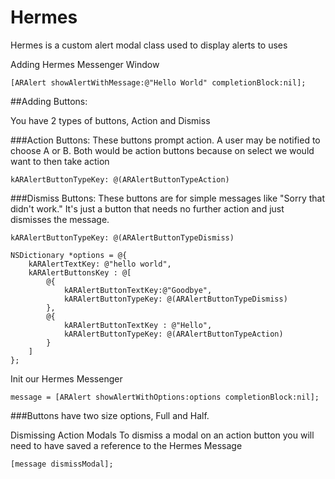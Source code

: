 Hermes
======

Hermes is a custom alert modal class used to display alerts to uses

Adding Hermes Messenger Window
```
[ARAlert showAlertWithMessage:@"Hello World" completionBlock:nil];
```

##Adding Buttons:

You have 2 types of buttons, Action and Dismiss

###Action Buttons: 
These buttons prompt action. A user may be notified to choose A or B. Both would be action buttons because on select we would want to then take action
```
kARAlertButtonTypeKey: @(ARAlertButtonTypeAction)
```

###Dismiss Buttons:
These buttons are for simple messages like "Sorry that didn't work." It's just a button that needs no further action and just dismisses the message.
```
kARAlertButtonTypeKey: @(ARAlertButtonTypeDismiss)
```

```
NSDictionary *options = @{
	kARAlertTextKey: @"hello world",
	kARAlertButtonsKey : @[
		@{
			kARAlertButtonTextKey:@"Goodbye",
			kARAlertButtonTypeKey: @(ARAlertButtonTypeDismiss)
		},
		@{
			kARAlertButtonTextKey : @"Hello", 
			kARAlertButtonTypeKey: @(ARAlertButtonTypeAction)
		}
	]
};
```

Init our Hermes Messenger
```
message = [ARAlert showAlertWithOptions:options completionBlock:nil];
```

###Buttons have two size options, Full and Half.
	
	
Dismissing Action Modals
To dismiss a modal on an action button you will need to have saved a reference to the Hermes Message
```
[message dismissModal];
```
